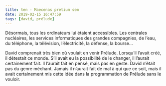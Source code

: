 ```yaml
---
title: ten - Maecenas pretium sem
date: 2019-02-15 16:47:59
tags: [david, prélude]
---
```

Désormais, tous les ordinateurs lui étaient accessibles. Les centrales nucléaires, les services informatiques des grandes compagnies, de l’eau, du téléphone, la télévision, l’électricité, la défense, la bourse...

David comprenait très bien où voulait en venir Prélude. Lorsqu’il l’avait créé, il détestait ce monde. S’il avait eu la possibilité de le changer, il l’aurait certainement fait. Il l’aurait fait en pensé, mais pas en geste. David n’était pas du genre méchant. Jamais il n’aurait fait de mal à qui que ce soit, mais il avait certainement mis cette idée dans la programmation de Prélude sans le vouloir.